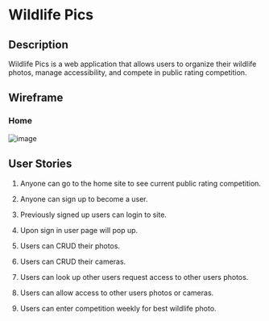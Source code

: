 # Wildlife Pics

<!--Headings-->

## Description

Wildlife Pics is a web application that allows users to organize their wildlife photos, manage accessibility, and compete in public rating competition.

## Wireframe

### Home

![image](https://github.com/kcweise/wildlife/assets/157924536/cae3b3ac-8b54-4fb3-80dc-640a63446674)


## User Stories

1. Anyone can go to the home site to see current public rating competition.
 
2. Anyone can sign up to become a user.
   
3. Previously signed up users can login to site.
   
4. Upon sign in user page will pop up.
   
5. Users can CRUD their photos.
    
6. Users can CRUD their cameras.
    
7. Users can look up other users request access to other users photos.
    
8. Users can allow access to other users photos or cameras.
    
9. Users can enter competition weekly for best wildlife photo.



